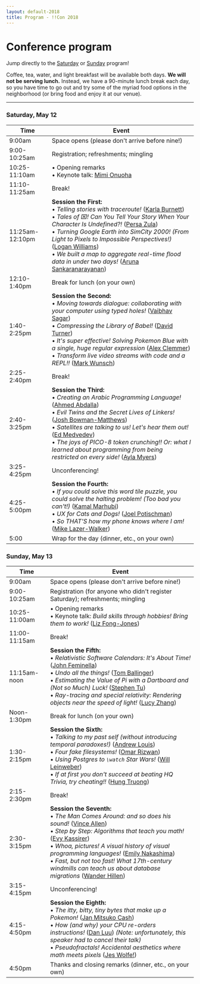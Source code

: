 ```yaml
---
layout: default-2018
title: Program - !!Con 2018
---
```

          
# Conference program

Jump directly to the [Saturday](#saturday) or [Sunday](#sunday) program!

Coffee, tea, water, and light breakfast will be available both days.  **We will not be serving lunch.**  Instead, we have a 90-minute lunch break each day, so you have time to go out and try some of the myriad food options in the neighborhood (or bring food and enjoy it at our venue).

---

<a name="saturday"></a>

### Saturday, May 12

<div class="scheduletable">

| Time            | Event
|-----------------|-------------------------------------------------------------------------
| 9:00am          | Space opens (please don't arrive before nine!)
| 9:00-10:25am    | Registration; refreshments; mingling
| 10:25-11:10am   | &bull; Opening remarks <br /> &bull; Keynote talk: [Mimi Onuoha](speakers.html#mimi-onuoha)
| 11:10-11:25am   | Break!
| 11:25am-12:10pm | **Session the First:** <br /> &bull; *Telling stories with traceroute!* ([Karla Burnett](speakers.html#karla-burnett))<br /> &bull; *Tales of ⌧! Can You Tell Your Story When Your Character Is Undefined?!* ([Persa Zula](speakers.html#persa-zula))<br /> &bull; *Turning Google Earth into SimCity 2000! (From Light to Pixels to Impossible Perspectives!)* ([Logan Williams](speakers.html#logan-williams))<br /> &bull; *We built a map to aggregate real-time flood data in under two days!* ([Aruna Sankaranarayanan](speakers.html#aruna-sankaranarayanan))
| 12:10-1:40pm    | Break for lunch (on your own)
| 1:40-2:25pm     | **Session the Second:** <br /> &bull; *Moving towards dialogue: collaborating with your computer using typed holes!* ([Vaibhav Sagar](speakers.html#vaibhav-sagar))<br /> &bull; *Compressing the Library of Babel!* ([David Turner](speakers.html#david-turner))<br /> &bull; *It's super effective! Solving Pokemon Blue with a single, huge regular expression* ([Alex Clemmer](speakers.html#alex-clemmer))<br /> &bull; *Transform live video streams with code and a REPL!!* ([Mark Wunsch](speakers.html#mark-wunsch))
| 2:25-2:40pm     | Break!
| 2:40-3:25pm     | **Session the Third:** <br /> &bull; *Creating an Arabic Programming Language!* ([Ahmed Abdalla](speakers.html#ahmed-abdalla))<br /> &bull; *Evil Twins and the Secret Lives of Linkers!* ([Josh Bowman-Matthews](speakers.html#josh-bowman-matthews))<br /> &bull; *Satellites are talking to us! Let's hear them out!* ([Ed Medvedev](speakers.html#ed-medvedev))<br /> &bull; *The joys of PICO-8 token crunching!! Or: what I learned about programming from being restricted on every side!* ([Ayla Myers](speakers.html#ayla-myers))
| 3:25-4:25pm     | Unconferencing!
| 4:25-5:00pm     | **Session the Fourth:** <br /> &bull; *If you could solve this word tile puzzle, you could solve the halting problem! (Too bad you can't!)* ([Kamal Marhubi](speakers.html#kamal-marhubi))<br /> &bull; *UX for Cats and Dogs!* ([Joel Potischman](speakers.html#joel-potischman))<br /> &bull; *So THAT'S how my phone knows where I am!* ([Mike Lazer-Walker](speakers.html#mike-lazer-walker))
| 5:00            | Wrap for the day (dinner, etc., on your own)

</div>

<a name="sunday"></a>

### Sunday, May 13

<div class="scheduletable">


| Time            | Event
|-----------------|-------------------------------------------------------------------------
| 9:00am          | Space opens (please don't arrive before nine!)
| 9:00-10:25am    | Registration (for anyone who didn't register Saturday); refreshments; mingling
| 10:25-11:00am   | &bull; Opening remarks <br /> &bull; Keynote talk: *Build skills through hobbies! Bring them to work!* ([Liz Fong-Jones](speakers.html#liz-fong-jones))
| 11:00-11:15am   | Break!
| 11:15am-noon    | **Session the Fifth:** <br /> &bull; *Relativistic Software Calendars: It's About Time!* ([John Feminella](speakers.html#john-feminella))<br /> &bull; *Undo all the things!* ([Tom Ballinger](speakers.html#tom-ballinger))<br /> &bull; *Estimating the Value of Pi with a Dartboard and (Not so Much) Luck!* ([Stephen Tu](speakers.html#stephen-tu))<br /> &bull; *Ray-tracing and special relativity: Rendering objects near the speed of light!* ([Lucy Zhang](speakers.html#lucy-zhang))
| Noon-1:30pm     | Break for lunch (on your own)
| 1:30-2:15pm     | **Session the Sixth:** <br /> &bull; *Talking to my past self (without introducing temporal paradoxes!)* ([Andrew Louis](speakers.html#andrew-louis))<br /> &bull; *Four fake filesystems!* ([Omar Rizwan](speakers.html#omar-rizwan))<br /> &bull; *Using Postgres to `\watch` Star Wars!* ([Will Leinweber](speakers.html#will-leinweber))<br /> &bull; *If at first you don't succeed at beating HQ Trivia, try cheating!!* ([Hung Truong](speakers.html#hung-truong))
| 2:15-2:30pm     | Break!
| 2:30-3:15pm     | **Session the Seventh:** <br /> &bull; *The Man Comes Around: and so does his sound!* ([Vince Allen](speakers.html#vince-allen))<br /> &bull; *Step by Step: Algorithms that teach you math!* ([Evy Kassirer](speakers.html#evy-kassirer))<br /> &bull; *Whoa, pictures! A visual history of visual programming languages!* ([Emily Nakashima](speakers.html#emily-nakashima))<br /> &bull; *Fast, but not too fast! What 17th-century windmills can teach us about database migrations* ([Wander Hillen](speakers.html#wander-hillen))
| 3:15-4:15pm     | Unconferencing!
| 4:15-4:50pm     | **Session the Eighth:** <br /> &bull; *The itty, bitty, tiny bytes that make up a Pokemon!* ([Jan Mitsuko Cash](speakers.html#jan-mitsuko-cash))<br /> &bull; *How (and why) your CPU re-orders instructions!* ([Dan Luu](speakers.html#dan-luu)) _(Note: unfortunately, this speaker had to cancel their talk)_<br /> &bull; *Pseudofractals! Accidental aesthetics where math meets pixels* ([Jes Wolfe!](speakers.html#jes-wolfe))
| 4:50pm          | Thanks and closing remarks (dinner, etc., on your own)

</div>










